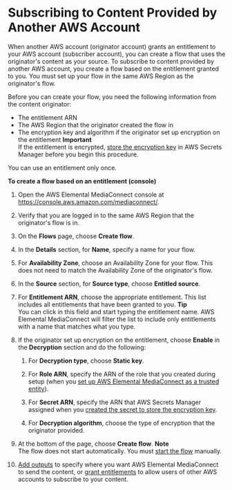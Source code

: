 # Subscribing to Content Provided by Another AWS Account<a name="entitlements-subscriber"></a>

When another AWS account \(originator account\) grants an entitlement to your AWS account \(subscriber account\), you can create a flow that uses the originator's content as your source\. To subscribe to content provided by another AWS account, you create a flow based on the entitlement granted to you\. You must set up your flow in the same AWS Region as the originator's flow\.

Before you can create your flow, you need the following information from the content originator:
+ The entitlement ARN
+ The AWS Region that the originator created the flow in
+ The encryption key and algorithm if the originator set up encryption on the entitlement
**Important**  
If the entitlement is encrypted, [store the encryption key](key-management.md#key-management-store-encryption-keys) in AWS Secrets Manager before you begin this procedure\. 

You can use an entitlement only once\.

**To create a flow based on an entitlement \(console\)**

1. Open the AWS Elemental MediaConnect console at [https://console\.aws\.amazon\.com/mediaconnect/](https://console.aws.amazon.com/mediaconnect/)\.

1. Verify that you are logged in to the same AWS Region that the originator's flow is in\.

1. On the **Flows** page, choose **Create flow**\.

1. In the **Details** section, for **Name**, specify a name for your flow\. 

1. For **Availability Zone**, choose an Availability Zone for your flow\. This does not need to match the Availability Zone of the originator's flow\.

1. In the **Source** section, for **Source type**, choose **Entitled source**\.

1. For **Entitlement ARN**, choose the appropriate entitlement\. This list includes all entitlements that have been granted to you\.
**Tip**  
You can click in this field and start typing the entitlement name\. AWS Elemental MediaConnect will filter the list to include only entitlements with a name that matches what you type\.

1. If the originator set up encryption on the entitlement, choose **Enable** in the **Decryption** section and do the following:

   1. For **Decryption type**, choose **Static key**\.

   1. For **Role ARN**, specify the ARN of the role that you created during setup \(when you [set up AWS Elemental MediaConnect as a trusted entity](setting-up-mediaconnect-trusted-entity.md)\)\.

   1. For **Secret ARN**, specify the ARN that AWS Secrets Manager assigned when you [created the secret to store the encryption key](key-management.md#key-management-store-encryption-keys)\.

   1. For **Decryption algorithm**, choose the type of encryption that the originator provided\.

1. At the bottom of the page, choose **Create flow**\.
**Note**  
The flow does not start automatically\. You must [start the flow](flows-start.md) manually\.

1. [Add outputs](outputs-add.md) to specify where you want AWS Elemental MediaConnect to send the content, or [grant entitlements](entitlements-grant.md) to allow users of other AWS accounts to subscribe to your content\.